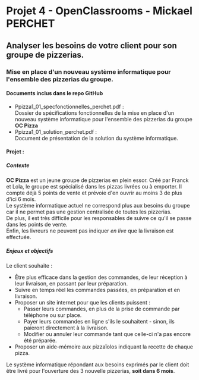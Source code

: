 # Projet 4 - OpenClassrooms - Mickael PERCHET
## Analyser les besoins de votre client pour son groupe de pizzerias.
### Mise en place d'un nouveau système informatique pour l'ensemble des pizzerias du groupe.


#### Documents inclus dans le repo GitHub  
*   Ppizza1_01_specfonctionnelles_perchet.pdf :  
    Dossier de spécifications fonctionnelles de la mise en place d'un nouveau système informatique pour l'ensemble des pizzerias du groupe **OC Pizza**
*   Ppizza1_01_solution_perchet.pdf :  
    Document de présentation de la solution du système informatique.


#### Projet :


##### Contexte
**OC Pizza** est un jeune groupe de pizzerias en plein essor. Créé par Franck et Lola, le groupe est spécialisé dans les pizzas livrées ou à emporter. Il compte déjà 5 points de vente et prévoie d'en ouvrir au moins 3 de plus d'ici 6 mois.  
Le système informatique actuel ne correspond plus aux besoins du groupe car il ne permet pas une gestion centralisée de toutes les pizzerias.  
De plus, il est très difficile pour les responsables de suivre ce qu'il se passe dans les points de vente.  
Enfin, les livreurs ne peuvent pas indiquer *en live* que la livraison est effectuée.


##### Enjeux et objectifs
Le client souhaite :  
*   Être plus efficace dans la gestion des commandes, de leur réception à leur livraison, en passant par leur préparation.  
*   Suivre en temps réel les commandes passées, en préparation et en livraison.  
*   Proposer un site internet pour que les clients puissent :  
    +   Passer leurs commandes, en plus de la prise de commande par téléphone ou sur place.  
    +   Payer leurs commandes en ligne s'ils le souhaitent - sinon, ils paieront directement à la livraison.
    +   Modifier ou annuler leur commande tant que celle-ci n'a pas encore été préparée.  
*   Proposer un aide-mémoire aux pizzaïolos indiquant la recette de chaque pizza.


Le système informatique répondant aux besoins exprimés par le client doit être livré pour l'ouverture des 3 nouvelle pizzerias, **soit dans 6 mois**.